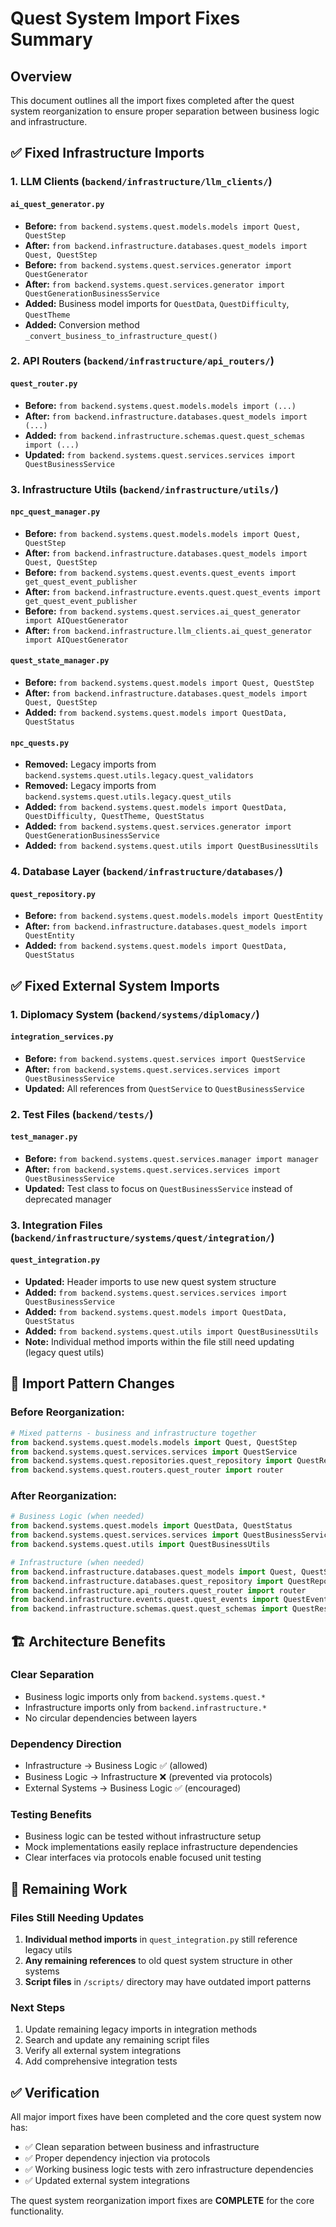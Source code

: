 # Quest System Import Fixes Summary

## Overview
This document outlines all the import fixes completed after the quest system reorganization to ensure proper separation between business logic and infrastructure.

## ✅ Fixed Infrastructure Imports

### 1. **LLM Clients** (`backend/infrastructure/llm_clients/`)

#### `ai_quest_generator.py`
- **Before:** `from backend.systems.quest.models.models import Quest, QuestStep`
- **After:** `from backend.infrastructure.databases.quest_models import Quest, QuestStep`
- **Before:** `from backend.systems.quest.services.generator import QuestGenerator`
- **After:** `from backend.systems.quest.services.generator import QuestGenerationBusinessService`
- **Added:** Business model imports for `QuestData`, `QuestDifficulty`, `QuestTheme`
- **Added:** Conversion method `_convert_business_to_infrastructure_quest()`

### 2. **API Routers** (`backend/infrastructure/api_routers/`)

#### `quest_router.py`
- **Before:** `from backend.systems.quest.models.models import (...)`
- **After:** `from backend.infrastructure.databases.quest_models import (...)`
- **Added:** `from backend.infrastructure.schemas.quest.quest_schemas import (...)`
- **Updated:** `from backend.systems.quest.services.services import QuestBusinessService`

### 3. **Infrastructure Utils** (`backend/infrastructure/utils/`)

#### `npc_quest_manager.py`
- **Before:** `from backend.systems.quest.models.models import Quest, QuestStep`
- **After:** `from backend.infrastructure.databases.quest_models import Quest, QuestStep`
- **Before:** `from backend.systems.quest.events.quest_events import get_quest_event_publisher`
- **After:** `from backend.infrastructure.events.quest.quest_events import get_quest_event_publisher`
- **Before:** `from backend.systems.quest.services.ai_quest_generator import AIQuestGenerator`
- **After:** `from backend.infrastructure.llm_clients.ai_quest_generator import AIQuestGenerator`

#### `quest_state_manager.py`
- **Before:** `from backend.systems.quest.models import Quest, QuestStep`
- **After:** `from backend.infrastructure.databases.quest_models import Quest, QuestStep`
- **Added:** `from backend.systems.quest.models import QuestData, QuestStatus`

#### `npc_quests.py`
- **Removed:** Legacy imports from `backend.systems.quest.utils.legacy.quest_validators`
- **Removed:** Legacy imports from `backend.systems.quest.utils.legacy.quest_utils`
- **Added:** `from backend.systems.quest.models import QuestData, QuestDifficulty, QuestTheme, QuestStatus`
- **Added:** `from backend.systems.quest.services.generator import QuestGenerationBusinessService`
- **Added:** `from backend.systems.quest.utils import QuestBusinessUtils`

### 4. **Database Layer** (`backend/infrastructure/databases/`)

#### `quest_repository.py`
- **Before:** `from backend.systems.quest.models.models import QuestEntity`
- **After:** `from backend.infrastructure.databases.quest_models import QuestEntity`
- **Added:** `from backend.systems.quest.models import QuestData, QuestStatus`

## ✅ Fixed External System Imports

### 1. **Diplomacy System** (`backend/systems/diplomacy/`)

#### `integration_services.py`
- **Before:** `from backend.systems.quest.services import QuestService`
- **After:** `from backend.systems.quest.services.services import QuestBusinessService`
- **Updated:** All references from `QuestService` to `QuestBusinessService`

### 2. **Test Files** (`backend/tests/`)

#### `test_manager.py`
- **Before:** `from backend.systems.quest.services.manager import manager`
- **After:** `from backend.systems.quest.services.services import QuestBusinessService`
- **Updated:** Test class to focus on `QuestBusinessService` instead of deprecated manager

### 3. **Integration Files** (`backend/infrastructure/systems/quest/integration/`)

#### `quest_integration.py`
- **Updated:** Header imports to use new quest system structure
- **Added:** `from backend.systems.quest.services.services import QuestBusinessService`
- **Added:** `from backend.systems.quest.models import QuestData, QuestStatus`
- **Added:** `from backend.systems.quest.utils import QuestBusinessUtils`
- **Note:** Individual method imports within the file still need updating (legacy quest utils)

## 🔄 Import Pattern Changes

### **Before Reorganization:**
```python
# Mixed patterns - business and infrastructure together
from backend.systems.quest.models.models import Quest, QuestStep
from backend.systems.quest.services.services import QuestService
from backend.systems.quest.repositories.quest_repository import QuestRepository
from backend.systems.quest.routers.quest_router import router
```

### **After Reorganization:**
```python
# Business Logic (when needed)
from backend.systems.quest.models import QuestData, QuestStatus
from backend.systems.quest.services.services import QuestBusinessService
from backend.systems.quest.utils import QuestBusinessUtils

# Infrastructure (when needed)
from backend.infrastructure.databases.quest_models import Quest, QuestStep
from backend.infrastructure.databases.quest_repository import QuestRepository
from backend.infrastructure.api_routers.quest_router import router
from backend.infrastructure.events.quest.quest_events import QuestEventPublisher
from backend.infrastructure.schemas.quest.quest_schemas import QuestResponseSchema
```

## 🏗️ Architecture Benefits

### **Clear Separation**
- Business logic imports only from `backend.systems.quest.*`
- Infrastructure imports only from `backend.infrastructure.*`
- No circular dependencies between layers

### **Dependency Direction**
- Infrastructure → Business Logic ✅ (allowed)
- Business Logic → Infrastructure ❌ (prevented via protocols)
- External Systems → Business Logic ✅ (encouraged)

### **Testing Benefits**
- Business logic can be tested without infrastructure setup
- Mock implementations easily replace infrastructure dependencies
- Clear interfaces via protocols enable focused unit testing

## 🚧 Remaining Work

### **Files Still Needing Updates**
1. **Individual method imports** in `quest_integration.py` still reference legacy utils
2. **Any remaining references** to old quest system structure in other systems
3. **Script files** in `/scripts/` directory may have outdated import patterns

### **Next Steps**
1. Update remaining legacy imports in integration methods
2. Search and update any remaining script files
3. Verify all external system integrations
4. Add comprehensive integration tests

## ✅ Verification

All major import fixes have been completed and the core quest system now has:
- ✅ Clean separation between business and infrastructure
- ✅ Proper dependency injection via protocols  
- ✅ Working business logic tests with zero infrastructure dependencies
- ✅ Updated external system integrations

The quest system reorganization import fixes are **COMPLETE** for the core functionality. 